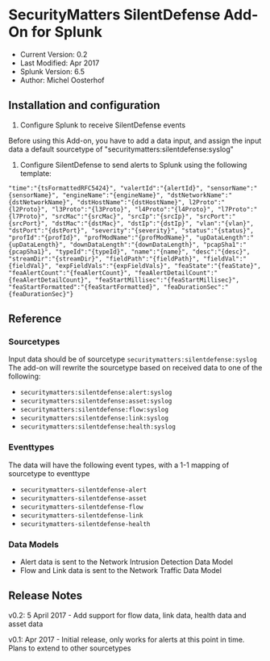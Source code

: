# SecurityMatters SilentDefense Add-On for Splunk

* Current Version: 0.2
* Last Modified: Apr 2017
* Splunk Version: 6.5
* Author: Michel Oosterhof

## Installation and configuration


1. Configure Splunk to receive SilentDefense events

Before using this Add-on, you have to add a data input, and assign
the input data a default sourcetype of
"securitymatters:silentdefense:syslog"

1. Configure SilentDefense to send alerts to Splunk using the following template:

```
"time":"{tsFormattedRFC5424}", "valertId":"{alertId}", "sensorName":"{sensorName}", "engineName":"{engineName}", "dstNetworkName":"{dstNetworkName}", "dstHostName":"{dstHostName}", l2Proto":"{l2Proto}", "l3Proto":"{l3Proto}", "l4Proto":"{l4Proto}", "l7Proto":"{l7Proto}", "srcMac":"{srcMac}", "srcIp":"{srcIp}", "srcPort":"{srcPort}", "dstMac":"{dstMac}", "dstIp":"{dstIp}", "vlan":"{vlan}", "dstPort":"{dstPort}", "severity":"{severity}", "status":"{status}", "profId":"{profId}", "profModName":"{profModName}", "upDataLength":"{upDataLength}", "downDataLength":"{downDataLength}", "pcapSha1":"{pcapSha1}", "typeId":"{typeId}", "name":"{name}", "desc":"{desc}", "streamDir":"{streamDir}", "fieldPath":"{fieldPath}", "fieldVal":"{fieldVal}", "expFieldVals":"{expFieldVals}", "feaState":"{feaState}", "feaAlertCount":"{feaAlertCount}", "feaAlertDetailCount":"{feaAlertDetailCount}", "feaStartMillisec":"{feaStartMillisec}", "feaStartFormatted":"{feaStartFormatted}", "feaDurationSec":"{feaDurationSec}"} 
```

## Reference

### Sourcetypes

Input data should be of sourcetype  ```securitymatters:silentdefense:syslog```
The add-on will rewrite the sourcetype based on received data to one of the following:

* ```securitymatters:silentdefense:alert:syslog```
* ```securitymatters:silentdefense:asset:syslog```
* ```securitymatters:silentdefense:flow:syslog```
* ```securitymatters:silentdefense:link:syslog```
* ```securitymatters:silentdefense:health:syslog```

### Eventtypes

The data will have the following event types, with a 1-1 mapping of sourcetype to eventtype

* ```securitymatters-silentdefense-alert```
* ```securitymatters-silentdefense-asset```
* ```securitymatters-silentdefense-flow```
* ```securitymatters-silentdefense-link```
* ```securitymatters-silentdefense-health```

### Data Models
  
* Alert data is sent to the Network Intrusion Detection Data Model
* Flow and Link data is sent to the Network Traffic Data Model

## Release Notes

v0.2: 5 April 2017
        - Add support for flow data, link data, health data and asset data

v0.1: Apr 2017
        - Initial release, only works for alerts at this point in time. Plans to extend to other sourcetypes

